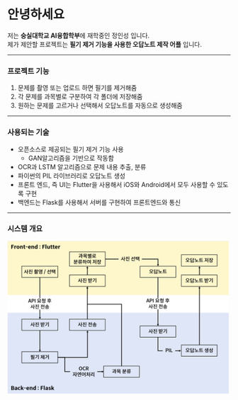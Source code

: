 # 안녕하세요
저는 **숭실대학교 AI융합학부**에 재학중인 정인성 입니다.  
제가 제안할 프로젝트는 **필기 제거 기능을 사용한 오답노트 제작 어플** 입니다.  
<hr/>

### 프로젝트 기능
1. 문제를 촬영 또는 업로드 하면 필기를 제거해줌
2. 각 문제를 과목별로 구분하여 각 폴더에 저장해줌
3. 원하는 문제를 고르거나 선택해서 오답노트를 자동으로 생성해줌
<hr/>

### 사용되는 기술
- 오픈소스로 제공되는 필기 제거 기능 사용
  - GAN알고리즘을 기반으로 작동함
- OCR과 LSTM 알고리즘으로 문제 내용 추출, 분류
- 파이썬의 PIL 라이브러리로 오답노트 생성
- 프론트 엔드, 즉 UI는 Flutter을 사용해서 iOS와 Android에서 모두 사용할 수 있도록 구현
- 백엔드는 Flask를 사용해서 서버를 구현하여 프론트엔드와 통신
<hr/>

### 시스템 개요
<img src="img/시스템 개요.png" alt="Example Image" width="500"/>
